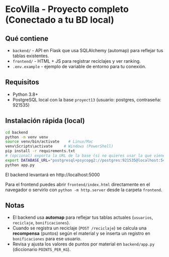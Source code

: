 # EcoVilla - Proyecto completo (Conectado a tu BD local)

## Qué contiene
- `backend/` - API en Flask que usa SQLAlchemy (automap) para reflejar tus tablas existentes.
- `frontend/` - HTML + JS para registrar reciclajes y ver ranking.
- `.env.example` - ejemplo de variable de entorno para tu conexión.

## Requisitos
- Python 3.8+
- PostgreSQL local con la base `proyect13` (usuario: postgres, contraseña: 921535)

## Instalación rápida (local)
```bash
cd backend
python -m venv venv
source venv/bin/activate    # Linux/Mac
venv\Scripts\activate     # Windows (PowerShell)
pip install -r requirements.txt
# (opcional) exporta la URL de la base (si no quieres usar la que viene por defecto)
export DATABASE_URL="postgresql+psycopg2://postgres:921535@localhost:5432/proyect13"
python app.py
```
El backend levantará en http://localhost:5000

Para el frontend puedes abrir `frontend/index.html` directamente en el navegador
o servirlo con `python -m http.server` desde la carpeta `frontend`.

## Notas
- El backend usa **automap** para reflejar tus tablas actuales (`usuarios`, `reciclaje`, `bonificaciones`).
- Cuando se registra un reciclaje (`POST /reciclaje`) se calcula una **recompensa** (puntos)
  según el material y se inserta un registro en `bonificaciones` para ese usuario.
- Revisa y ajusta los valores de puntos por material en `backend/app.py` (diccionario `POINTS_PER_KG`).
